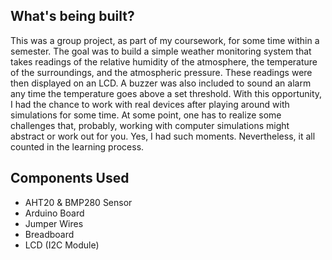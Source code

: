 ## What's being built?

This was a group project, as part of my coursework, for some time within a semester. The goal was to build a simple weather monitoring system that takes readings of the relative humidity of the atmosphere, the temperature of the surroundings, and the atmospheric pressure. These readings were then displayed on an LCD. A buzzer was also included to sound an alarm any time the temperature goes above a set threshold. With this opportunity, I had the chance to work with real devices after playing around with simulations for some time. At some point, one has to realize some challenges that, probably, working with computer simulations might abstract or work out for you. Yes, I had such moments. Nevertheless, it all counted in the learning process.

## Components Used

- AHT20 & BMP280 Sensor
- Arduino Board
- Jumper Wires
- Breadboard
- LCD (I2C Module)

